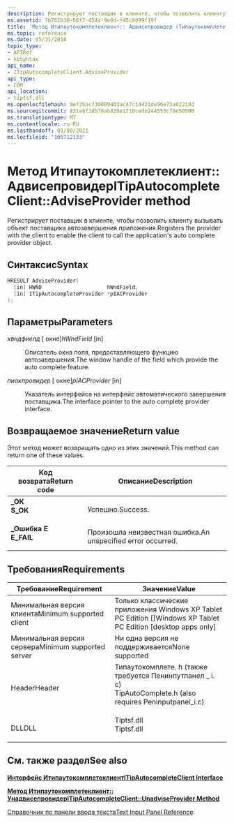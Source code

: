 ```yaml
---
description: Регистрирует поставщик в клиенте, чтобы позволить клиенту вызывать объект поставщика автозавершения приложения.
ms.assetid: 7b761b30-66f7-454a-9e0d-f45c8099f19f
title: 'Метод Итипаутокомплетеклиент:: Адвисепровидер (Типаутокомплете. h)'
ms.topic: reference
ms.date: 05/31/2018
topic_type:
- APIRef
- kbSyntax
api_name:
- ITipAutocompleteClient.AdviseProvider
api_type:
- COM
api_location:
- tiptsf.dll
ms.openlocfilehash: 9ef35ac730089403ac47c14421de96e75a022192
ms.sourcegitcommit: 831e8f3db78ab820e1710cede244553c70e50500
ms.translationtype: MT
ms.contentlocale: ru-RU
ms.lasthandoff: 01/08/2021
ms.locfileid: "105712133"
---
```

# <a name="itipautocompleteclientadviseprovider-method"></a><span data-ttu-id="e863c-103">Метод Итипаутокомплетеклиент:: Адвисепровидер</span><span class="sxs-lookup"><span data-stu-id="e863c-103">ITipAutocompleteClient::AdviseProvider method</span></span>

<span data-ttu-id="e863c-104">Регистрирует поставщик в клиенте, чтобы позволить клиенту вызывать объект поставщика автозавершения приложения.</span><span class="sxs-lookup"><span data-stu-id="e863c-104">Registers the provider with the client to enable the client to call the application's auto complete provider object.</span></span>

## <a name="syntax"></a><span data-ttu-id="e863c-105">Синтаксис</span><span class="sxs-lookup"><span data-stu-id="e863c-105">Syntax</span></span>


```C++
HRESULT AdviseProvider(
  [in] HWND                     hWndField,
  [in] ITipAutocompleteProvider *pIACProvider
);
```



## <a name="parameters"></a><span data-ttu-id="e863c-106">Параметры</span><span class="sxs-lookup"><span data-stu-id="e863c-106">Parameters</span></span>

<dl> <dt>

<span data-ttu-id="e863c-107">*хвндфиелд* \[ окне\]</span><span class="sxs-lookup"><span data-stu-id="e863c-107">*hWndField* \[in\]</span></span>
</dt> <dd>

<span data-ttu-id="e863c-108">Описатель окна поля, предоставляющего функцию автозавершения.</span><span class="sxs-lookup"><span data-stu-id="e863c-108">The window handle of the field which provide the auto complete feature.</span></span>

</dd> <dt>

<span data-ttu-id="e863c-109">*пиакпровидер* \[ окне\]</span><span class="sxs-lookup"><span data-stu-id="e863c-109">*pIACProvider* \[in\]</span></span>
</dt> <dd>

<span data-ttu-id="e863c-110">Указатель интерфейса на интерфейс автоматического завершения поставщика.</span><span class="sxs-lookup"><span data-stu-id="e863c-110">The interface pointer to the auto complete provider interface.</span></span>

</dd> </dl>

## <a name="return-value"></a><span data-ttu-id="e863c-111">Возвращаемое значение</span><span class="sxs-lookup"><span data-stu-id="e863c-111">Return value</span></span>

<span data-ttu-id="e863c-112">Этот метод может возвращать одно из этих значений.</span><span class="sxs-lookup"><span data-stu-id="e863c-112">This method can return one of these values.</span></span>



| <span data-ttu-id="e863c-113">Код возврата</span><span class="sxs-lookup"><span data-stu-id="e863c-113">Return code</span></span>                                                                            | <span data-ttu-id="e863c-114">Описание</span><span class="sxs-lookup"><span data-stu-id="e863c-114">Description</span></span>                               |
|----------------------------------------------------------------------------------------|-------------------------------------------|
| <dl> <span data-ttu-id="e863c-115"><dt>**\_ОК**</dt></span><span class="sxs-lookup"><span data-stu-id="e863c-115"><dt>**S\_OK**</dt></span></span> </dl>   | <span data-ttu-id="e863c-116">Успешно.</span><span class="sxs-lookup"><span data-stu-id="e863c-116">Success.</span></span><br/>                       |
| <dl> <span data-ttu-id="e863c-117"><dt>**\_Ошибка E**</dt></span><span class="sxs-lookup"><span data-stu-id="e863c-117"><dt>**E\_FAIL**</dt></span></span> </dl> | <span data-ttu-id="e863c-118">Произошла неизвестная ошибка.</span><span class="sxs-lookup"><span data-stu-id="e863c-118">An unspecified error occurred.</span></span><br/> |



 

## <a name="requirements"></a><span data-ttu-id="e863c-119">Требования</span><span class="sxs-lookup"><span data-stu-id="e863c-119">Requirements</span></span>



| <span data-ttu-id="e863c-120">Требование</span><span class="sxs-lookup"><span data-stu-id="e863c-120">Requirement</span></span> | <span data-ttu-id="e863c-121">Значение</span><span class="sxs-lookup"><span data-stu-id="e863c-121">Value</span></span> |
|-------------------------------------|---------------------------------------------------------------------------------------------------------------------------------|
| <span data-ttu-id="e863c-122">Минимальная версия клиента</span><span class="sxs-lookup"><span data-stu-id="e863c-122">Minimum supported client</span></span><br/> | <span data-ttu-id="e863c-123">Только классические приложения Windows XP Tablet PC Edition \[\]</span><span class="sxs-lookup"><span data-stu-id="e863c-123">Windows XP Tablet PC Edition \[desktop apps only\]</span></span><br/>                                                                   |
| <span data-ttu-id="e863c-124">Минимальная версия сервера</span><span class="sxs-lookup"><span data-stu-id="e863c-124">Minimum supported server</span></span><br/> | <span data-ttu-id="e863c-125">Ни одна версия не поддерживается</span><span class="sxs-lookup"><span data-stu-id="e863c-125">None supported</span></span><br/>                                                                                                       |
| <span data-ttu-id="e863c-126">Header</span><span class="sxs-lookup"><span data-stu-id="e863c-126">Header</span></span><br/>                   | <dl> <span data-ttu-id="e863c-127"><dt>Типаутокомплете. h (также требуется Пенинпутпанел \_ i. c)</dt></span><span class="sxs-lookup"><span data-stu-id="e863c-127"><dt>TipAutoComplete.h (also requires Peninputpanel\_i.c)</dt></span></span> </dl> |
| <span data-ttu-id="e863c-128">DLL</span><span class="sxs-lookup"><span data-stu-id="e863c-128">DLL</span></span><br/>                      | <dl> <span data-ttu-id="e863c-129"><dt>Tiptsf.dll</dt></span><span class="sxs-lookup"><span data-stu-id="e863c-129"><dt>Tiptsf.dll</dt></span></span> </dl>                                           |



## <a name="see-also"></a><span data-ttu-id="e863c-130">См. также раздел</span><span class="sxs-lookup"><span data-stu-id="e863c-130">See also</span></span>

<dl> <dt>

[<span data-ttu-id="e863c-131">**Интерфейс Итипаутокомплетеклиент**</span><span class="sxs-lookup"><span data-stu-id="e863c-131">**ITipAutocompleteClient Interface**</span></span>](itipautocompleteclient.md)
</dt> <dt>

[<span data-ttu-id="e863c-132">**Метод Итипаутокомплетеклиент:: Унадвисепровидер**</span><span class="sxs-lookup"><span data-stu-id="e863c-132">**ITipAutocompleteClient::UnadviseProvider Method**</span></span>](itipautocompleteclient-unadviseprovider.md)
</dt> <dt>

[<span data-ttu-id="e863c-133">Справочник по панели ввода текста</span><span class="sxs-lookup"><span data-stu-id="e863c-133">Text Input Panel Reference</span></span>](text-input-panel-reference.md)
</dt> </dl>

 

 




